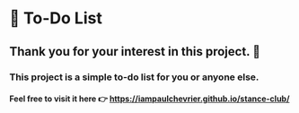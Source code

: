 # 📝 To-Do List
## Thank you for your interest in this project. 🙏
### This project is a simple to-do list for you or anyone else.
#### Feel free to visit it here 👉 https://iampaulchevrier.github.io/stance-club/
